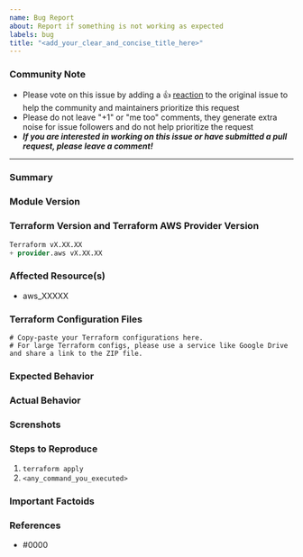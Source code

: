 ```yaml
---
name: Bug Report
about: Report if something is not working as expected
labels: bug
title: "<add_your_clear_and_concise_title_here>"
---
```



### Community Note

<!---
No need to modify anything within this section.
--->

* Please vote on this issue by adding a 👍 [reaction](https://blog.github.com/2016-03-10-add-reactions-to-pull-requests-issues-and-comments/) to the original issue to help the community and maintainers prioritize this request
* Please do not leave "+1" or "me too" comments, they generate extra noise for issue followers and do not help prioritize the request
* ***If you are interested in working on this issue or have submitted a pull request, please leave a comment!***

***

### Summary

<!---
A clear and concise description of what the bug is.
Don't forget to fill additional data below in order to help us helping you.
--->

### Module Version

<!---
State the version of the module where you experience the bug.
--->

### Terraform Version and Terraform AWS Provider Version

<!---
Please run `terraform -v` to show the Terraform core version and provider version(s).

If you are not running the latest version of Terraform or the provider, please upgrade because your issue may have already been fixed. [Terraform documentation on provider versioning](https://www.terraform.io/docs/configuration/providers.html#provider-versions).
--->

```terraform
Terraform vX.XX.XX
+ provider.aws vX.XX.XX
```

### Affected Resource(s)

<!---
Please list the affected resources and data sources.
--->

* aws_XXXXX

### Terraform Configuration Files

<!---
Information about code formatting: https://help.github.com/articles/basic-writing-and-formatting-syntax/#quoting-code
--->

```hcl
# Copy-paste your Terraform configurations here.
# For large Terraform configs, please use a service like Google Drive and share a link to the ZIP file.
```

### Expected Behavior

<!---
What should have happened?
--->

### Actual Behavior

<!---
What actually happened?
--->

### Screnshots

<!---
If applicable, add screenshots to help explain your problem.
--->

### Steps to Reproduce

<!---
Please list the steps required to reproduce the issue.
--->

1. `terraform apply`
2. `<any_command_you_executed>`

### Important Factoids

<!---
Are there anything atypical about your accounts that we should know?
For example: Running in EC2 Classic?
--->

### References

<!---
Information about referencing Github Issues: https://help.github.com/articles/basic-writing-and-formatting-syntax/#referencing-issues-and-pull-requests

Are there any other GitHub issues (open or closed) or pull requests that should be linked here? Vendor blog posts or documentation? For example:

* https://aws.amazon.com/about-aws/whats-new/2018/04/introducing-amazon-ec2-fleet/
--->

* #0000

<!---
Credit:
This template is modified version of https://github.com/terraform-providers/terraform-provider-aws/blob/master/.github/ISSUE_TEMPLATE/Bug_Report.md

Created: May 20, 2019
Last updated: July 11, 2019
--->
